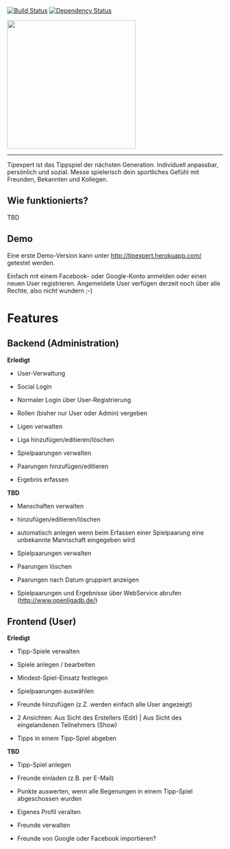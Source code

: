 [![Build Status](https://travis-ci.org/panc/TipExpert.png?branch=master)](https://travis-ci.org/panc/TipExpert) [![Dependency Status](https://gemnasium.com/panc/TipExpert.png)](https://gemnasium.com/panc/TipExpert)

<img src="http://tipexpert.net/files/tipexpert/img/tipexpert_v4_2.png" width="300"/>

---

Tipexpert ist das Tippspiel der nächsten Generation. Individuell anpassbar, persönlich und sozial. Messe spielerisch dein sportliches Gefühl mit Freunden, Bekannten und Kollegen.

## Wie funktionierts?

TBD

## Demo

Eine erste Demo-Version kann unter http://tipexpert.herokuapp.com/ getestet werden.

Einfach mit einem Facebook- oder Google-Konto anmelden oder einen neuen User registrieren.
Angemeldete User verfügen derzeit noch über alle Rechte, also nicht wundern ;-)


# Features

## Backend (Administration)

**Erledigt**

* User-Verwaltung
 * Social Login
 * Normaler Login über User-Registrierung
 * Rollen (bisher nur User oder Admin) vergeben

* Ligen verwalten 
 * Liga hinzufügen/editieren/löschen

* Spielpaarungen verwalten
 * Paarungen hinzufügen/editieren
 * Ergebnis erfassen
 

**TBD**

* Manschaften verwalten 
 * hinzufügen/editieren/löschen
 * automatisch anlegen wenn beim Erfassen einer Spielpaarung eine unbekannte Mannschaft eingegeben wird

* Spielpaarungen verwalten
 * Paarungen löschen
 * Paarungen nach Datum gruppiert anzeigen
 * Spielpaarungen und Ergebnisse über WebService abrufen (http://www.openligadb.de/)


## Frontend (User)

**Erledigt**

* Tipp-Spiele verwalten
 * Spiele anlegen / bearbeiten
 * Mindest-Spiel-Einsatz festlegen
 * Spielpaarungen auswählen
 * Freunde hinzufügen (z.Z. werden einfach alle User angezeigt)
 * 2 Ansichten: Aus Sicht des Erstellers (Edit) | Aus Sicht des eingelandenen Teilnehmers (Show)

* Tipps in einem Tipp-Spiel abgeben
 

**TBD**

* Tipp-Spiel anlegen
 * Freunde einladen (z.B. per E-Mail)

* Punkte auswerten, wenn alle Begenungen in einem Tipp-Spiel abgeschossen wurden

* Eigenes Profil veralten

* Freunde verwalten

* Freunde von Google oder Facebook importieren?
